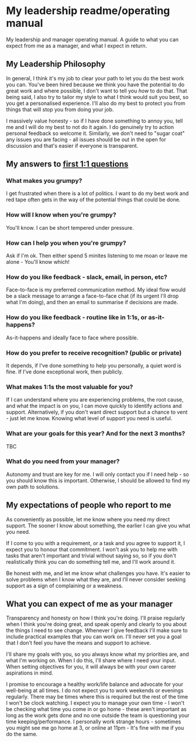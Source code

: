 # My leadership readme/operating manual
My leadership and manager operating manual. A guide to what you can expect from me as a manager, and what I expect in return.


## My Leadership Philosophy 

In general, I think it's my job to clear your path to let you do the best work you can. You've been hired because we think you have the potential to do great work and where possible, I don't want to tell you *how* to do that. That being said, I also try to tailor my style to what I think would suit you best, so you get a personalised experience. I'll also do my best to protect you from things that will stop you from doing your job.  

I massively value honesty - so if I have done something to annoy you, tell me and I will do my best to not do it again. I do genuinely try to action personal feedback so welcome it. Similarly, we don't need to "sugar coat" any issues you are facing - all issues should be out in the open for discussion and that's easier if everyone is transparent.

## My answers to [first 1:1 questions](http://larahogan.me/blog/first-one-on-one-questions/ "What to ask in the first 1:1")
 

### What makes you grumpy?

I get frustrated when there is a lot of politics. I want to do my best work and red tape often gets in the way of the potential things that could be done.

### How will I know when you're grumpy?

You'll know. I can be short tempered under pressure.


### How can I help you when you're grumpy?

Ask if I'm ok. Then either spend 5 minites listening to me moan or leave me alone - You'll know which!


### How do you like feedback - slack, email, in person, etc?

Face-to-face is my preferred communication method. My ideal flow would be a slack message to arrange a face-to-face chat (if its urgent I'll drop what I'm doing), and then an email to summarise if decisions are made.


### How do you like feedback - routine like in 1:1s, or as-it-happens?

As-it-happens and ideally face to face where possible. 


### How do you prefer to receive recognition? (public or private)

It depends, if I've done something to help you personally, a quiet word is fine. If I've done exceptional work, then publicly.


### What makes 1:1s the most valuable for you?

If I can understand where you are experiencing problems, the root cause, and what the impact is on you, I can move quickly to identify actions and support. Alternatively, if you don't want direct support but a chance to vent - just let me know. Knowing what level of support you need is useful.


### What are your goals for this year? And for the next 3 months?

TBC

### What do you need from your manager?

Autonomy and trust are key for me. I will only contact you if I need help - so you should know this is important. 
Otherwise, I should be allowed to find my own path to solutions.

## My expectations of people who report to me

As conveniently as possible, let me know where you need my direct support. The sooner I know about something, the earlier I can give you what you need. 

If I come to you with a requirement, or a task and you agree to support it, I expect you to honour that commitment. I won't ask you to help me with tasks that aren't important and trivial without saying so, so if you don't realistically think you can do something tell me, and I'll work around it.

Be honest with me, and let me know what challenges you have. It's easier to solve problems when I know what they are, and I’ll never consider seeking support as a sign of complaining or a weakness.


## What you can expect of me as your manager

Transparency and honesty on how I think you're doing. I'll praise regularly when I think you're doing great, and speak openly and clearly to you about the things I need to see change. Whenever I give feedback I'll make sure to include practical examples that you can work on. I'll never set you a goal that I don't feel you have the means and support to achieve.

I'll share my goals with you, so you always know what my priorities are, and what I'm working on. When I do this, I'll share where I need your input. When setting objectives for you, it will always be with your own career aspirations in mind.

I promise to encourage a healthy work/life balance and advocate for your well-being at all times. I do not expect you to work weekends or evenings regularly. There may be times where this is required but the rest of the time I won't be clock watching. I expect you to manage your own time - I won't be checking what time you come in or go home - these aren't important as long as the work gets done and no one outside the team is questioning your time keeping/performance. I personally work strange hours - sometimes you might see me go home at 3, or online at 11pm - It's fine with me if you do the same.

